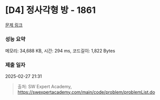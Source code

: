 # [D4] 정사각형 방 - 1861 

[문제 링크](https://swexpertacademy.com/main/code/problem/problemDetail.do?contestProbId=AV5LtJYKDzsDFAXc) 

### 성능 요약

메모리: 34,688 KB, 시간: 294 ms, 코드길이: 1,822 Bytes

### 제출 일자

2025-02-27 21:31



> 출처: SW Expert Academy, https://swexpertacademy.com/main/code/problem/problemList.do